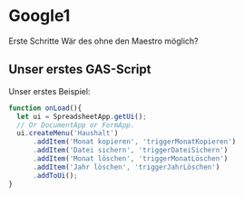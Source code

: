 # Google1
Erste Schritte
Wär des ohne den Maestro möglich?

## Unser erstes GAS-Script

Unser erstes Beispiel:

```js
function onLoad(){
  let ui = SpreadsheetApp.getUi();
  // Or DocumentApp or FormApp.
  ui.createMenu('Haushalt')
      .addItem('Monat kopieren', 'triggerMonatKopieren')
      .addItem('Datei sichern', 'triggerDateiSichern')
      .addItem('Monat löschen', 'triggerMonatLöschen')
      .addItem('Jahr löschen', 'triggerJahrLöschen')
      .addToUi();
}
```